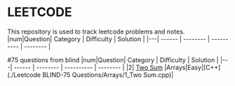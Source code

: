 # LEETCODE
This repository is used to track leetcode problems and notes.
|num|Question| Category | Difficulty | Solution |
|---| ------ | -------- | ---------- | -------- |


#75 questions from blind
|num|Question| Category | Difficulty | Solution |
|---| ------ | -------- | ---------- | -------- |
|2| [Two Sum](https://leetcode.com/problems/two-sum/) |Arrays|Easy|[C++](./Leetcode BLIND-75 Questions/Arrays/1_Two Sum.cpp)|

